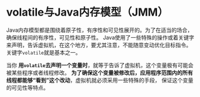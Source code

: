 volatile与Java内存模型（JMM）
======================================================
Java内存模型都是围绕着原子性，有序性和可见性展开的。为了在适当的场合，确保线程间的有序性，可见性和原子性。
Java使用了一些特殊的操作或着关键字来声明，告诉虚拟机，在这个地方，要尤其注意，不能随意变动优化目标指令。
关键字`volatile`就是基本之一。

当你 **用`volatile`去声明一个变量时**，就等于告诉了虚拟机，这个变量极有可能会被某些程序或者线程修改。
**为了确保这个变量被修改后，应用程序范围内的所有线程都能够“看到”这个改动**，虚拟机就必须采用一些特殊的手段，
保证这个变量的可见性等特点。
